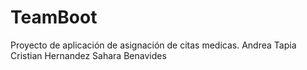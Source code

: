 # TeamBoot
Proyecto de aplicación de asignación de citas medicas. 
Andrea Tapia
Cristian Hernandez
Sahara Benavides
